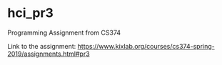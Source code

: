 # hci_pr3
Programming Assignment from CS374

Link to the assignment: https://www.kixlab.org/courses/cs374-spring-2019/assignments.html#pr3
